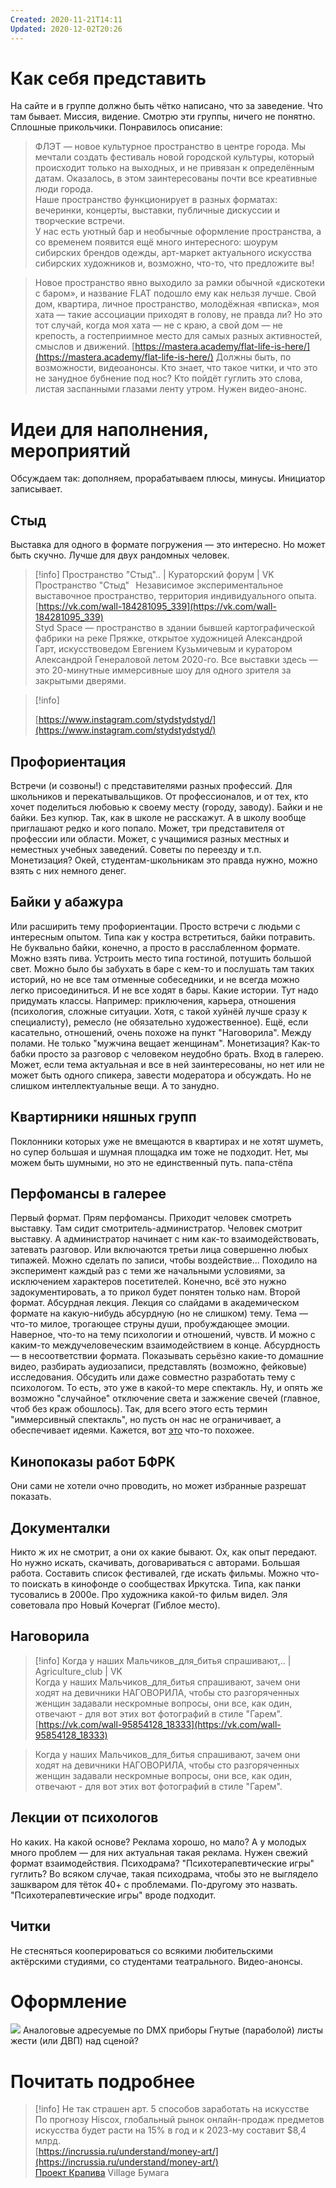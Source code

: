 ```yaml
---
Created: 2020-11-21T14:11
Updated: 2020-12-02T20:26
---
```

# Как себя представить
На сайте и в группе должно быть чётко написано, что за заведение. Что там бывает. Миссия, видение. Смотрю эти группы, ничего не понятно. Сплошные прикольчики.
Понравилось описание:

> ФЛЭТ — новое культурное пространство в центре города. Мы мечтали создать фестиваль новой городской культуры, который происходит только на выходных, и не привязан к определённым датам. Оказалось, в этом заинтересованы почти все креативные люди города.  
> Наше пространство функционирует в разных форматах: вечеринки, концерты, выставки, публичные дискуссии и творческие встречи.  
> У нас есть уютный бар и необычные оформление пространства, а со временем появится ещё много интересного: шоурум сибирских брендов одежды, арт-маркет актуального искусства сибирских художников и, возможно, что-то, что предложите вы!  

> Новое пространство явно выходило за рамки обычной «дискотеки с баром», и название FLAT подошло ему как нельзя лучше. Свой дом, квартира, личное пространство, молодёжная «вписка», моя хата — такие ассоциации приходят в голову, не правда ли? Но это тот случай, когда моя хата — не с краю, а свой дом — не крепость, а гостеприимное место для самых разных активностей, смыслов и движений.
[https://mastera.academy/flat-life-is-here/](https://mastera.academy/flat-life-is-here/)
Должны быть, по возможности, видеоанонсы. Кто знает, что такое читки, и что это не занудное бубнение под нос? Кто пойдёт гуглить это слова, листая заспанными глазами ленту утром. Нужен видео-анонс.
# Идеи для наполнения, мероприятий
Обсуждаем так: дополняем, прорабатываем плюсы, минусы. Инициатор записывает.
## Стыд
Выставка для одного в формате погружения — это интересно. Но может быть скучно. Лучше для двух рандомных человек.

> [!info] Пространство "Стыд".. | Кураторский форум | VK  
> Пространство "Стыд"⠀Независимое экспериментальное выставочное пространство, территория индивидуального опыта.  
> [https://vk.com/wall-184281095_339](https://vk.com/wall-184281095_339)  
Styd Space — пространство в здании бывшей картографической фабрики на реке Пряжке, открытое художницей Александрой Гарт, искусствоведом Евгением Кузьмичевым и куратором Александрой Генераловой летом 2020-го. Все выставки здесь — это 20-минутные иммерсивные шоу для одного зрителя за закрытыми дверями.

> [!info]  
>  
> [https://www.instagram.com/stydstydstyd/](https://www.instagram.com/stydstydstyd/)  
## Профориентация
Встречи (и созвоны!) с представителями разных профессий. Для школьников и перекатывальщиков. От профессионалов, и от тех, кто хочет поделиться любовью к своему месту (городу, заводу). Байки и не байки. Без купюр. Так, как в школе не расскажут. А в школу вообще приглашают редко и кого попало.
Может, три представителя от профессии или области. Может, с учащимися разных местных и неместных учебных заведений. Советы по переезду и т.п.
Монетизация? Окей, студентам-школьникам это правда нужно, можно взять с них немного денег.
## Байки у абажура
Или расширить тему профориентации. Просто встречи с людьми с интересным опытом. Типа как у костра встретиться, байки потравить. Не буквально байки, конечно, а просто в расслабленном формате. Можно взять пива. Устроить место типа гостиной, потушить большой свет.
Можно было бы забухать в баре с кем-то и послушать там таких историй, но не все там отменные собеседники, и не всегда можно легко присоединиться. И не все ходят в бары.
Какие истории. Тут надо придумать классы. Например: приключения, карьера, отношения (психология, сложные ситуации. Хотя, с такой хуйнёй лучше сразу к специалисту), ремесло (не обязательно художественное).
Ещё, если касательно, отношений, очень похоже на пункт "Наговорила". Между полами. Не только "мужчина вещает женщинам".
Монетизация? Как-то бабки просто за разговор с человеком неудобно брать. Вход в галерею.
Может, если тема актуальная и все в ней заинтересованы, но нет или не может быть одного спикера, завести модератора и обсуждать. Но не слишком интеллектуальные вещи. А то занудно.
## Квартирники няшных групп
Поклонники которых уже не вмещаются в квартирах и не хотят шуметь, но супер большая и шумная площадка им тоже не подходит. Нет, мы можем быть шумными, но это не единственный путь.
папа-стёпа
## Перфомансы в галерее
Первый формат. Прям перфомансы. Приходит человек смотреть выставку. Там сидит смотритель-администратор. Человек смотрит выставку. А администратор начинает с ним как-то взаимодействовать, затевать разговор. Или включаются третьи лица совершенно любых типажей. Можно сделать по записи, чтобы воздействие... Походило на эксперимент каждый раз с теми же начальными условиями, за исключением характеров посетителей. Конечно, всё это нужно задокументировать, а то прикол будет понятен только нам.
Второй формат. Абсурдная лекция. Лекция со слайдами в академическом формате на какую-нибудь абсурдную (но не слишком) тему. Тема — что-то милое, трогающее струны души, пробуждающее эмоции. Наверное, что-то на тему психологии и отношений, чувств. И можно с каким-то междучеловеческим взаимодействием в конце. Абсурдность — в несоответствии формата. Показывать серьёзно какие-то домашние видео, разбирать аудиозаписи, представлять (возможно, фейковые) исследования. Обсудить или даже совместно разработать тему с психологом.
То есть, это уже в какой-то мере спектакль. Ну, и опять же возможно "случайное" отключение света и зажжение свечей (главное, чтоб без краж обошлось).
Так, для всего этого есть термин "иммерсивный спектакль", но пусть он нас не ограничивает, а обеспечивает идеями.
Кажется, вот [это](https://vtoraya.krapiva.org/chill-vaib-situativnaya-21-10-2020) что-то похожее.
## Кинопоказы работ БФРК
Они сами не хотели очно проводить, но может избранные разрешат показать.
## Документалки
Никто ж их не смотрит, а они ох какие бывают. Ох, как опыт передают. Но нужно искать, скачивать, договариваться с авторами. Большая работа. Составить список фестивалей, где искать фильмы.
Можно что-то поискать в кинофонде о сообществах Иркутска. Типа, как панки тусовались в 2000е. Про художника какой-то фильм видел. Эля советовала про Новый Кочергат (Гиблое место).
## Наговорила

> [!info] Когда у наших Мальчиков_для_битья спрашивают,.. | Agriculture_club | VK  
> Когда у наших Мальчиков_для_битья спрашивают, зачем они ходят на девичники НАГОВОРИЛА, чтобы сто разгоряченных женщин задавали нескромные вопросы, они все, как один, отвечают - для вот этих вот фотографий в стиле "Гарем".  
> [https://vk.com/wall-95854128_18333](https://vk.com/wall-95854128_18333)  

> Когда у наших Мальчиков_для_битья спрашивают, зачем они ходят на девичники НАГОВОРИЛА, чтобы сто разгоряченных женщин задавали нескромные вопросы, они все, как один, отвечают - для вот этих вот фотографий в стиле "Гарем".
## Лекции от психологов
Но каких. На какой основе? Реклама хорошо, но мало? А у молодых много проблем — для них актуальная такая реклама.
Нужен свежий формат взаимодействия. Психодрама? "Психотерапевтические игры" гуглить?
Во всяком случае, такая психодрама, чтобы это не выглядело зашкваром для тёток 40+ с проблемами. По-другому это назвать. "Психотерапевтические игры" вроде подходит.
## Читки
Не стесняться кооперироваться со всякими любительскими актёрскими студиями, со студентами театрального.
Видео-анонсы.
# Оформление
[![](https://sun9-54.userapi.com/impf/c858224/v858224148/b6901/RfTfXr3qyu4.jpg?size=2160x1440&quality=96&proxy=1&sign=ff40d31bdc6b49ecef045a735fdbdc0c)](https://sun9-54.userapi.com/impf/c858224/v858224148/b6901/RfTfXr3qyu4.jpg?size=2160x1440&quality=96&proxy=1&sign=ff40d31bdc6b49ecef045a735fdbdc0c)
Аналоговые адресуемые по DMX приборы
Гнутые (параболой) листы жести (или ДВП) над сценой?
# Почитать подробнее

> [!info] Не так страшен арт. 5 способов заработать на искусстве  
> По прогнозу Hiscox, глобальный рынок онлайн-продаж предметов искусства будет расти на 15% в год и к 2023-му составит $8,4 млрд.  
> [https://incrussia.ru/understand/money-art/](https://incrussia.ru/understand/money-art/)  
[Проект Крапива](https://krapiva.org/)
Village
Бумага